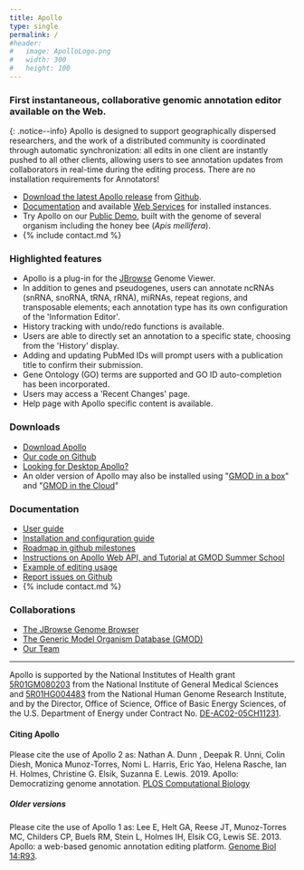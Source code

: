 ```yaml
---
title: Apollo
type: single
permalink: /
#header:
#   image: ApolloLogo.png
#   width: 300
#   height: 100
---
```

### First instantaneous, collaborative genomic annotation editor available on the Web. 

<meta http-equiv="refresh" content="1;url=http://genomearchitect.readthedocs.io/" />

{: .notice--info}
Apollo is designed to support geographically dispersed researchers, and the work of a distributed community is coordinated through automatic synchronization: all edits in one client are instantly pushed to all other clients, allowing users to see annotation updates from collaborators in real-time during the editing process.  There are no installation requirements for Annotators!

- [Download the latest Apollo release](https://github.com/GMOD/Apollo/releases/latest) from [Github](https://github.com/GMOD/Apollo/).
- [Documentation](http://genomearchitect.readthedocs.io/) and available [Web Services](http://demo.genomearchitect.org/Apollo2/WebServices/) for installed instances.
- Try Apollo on our [Public Demo](demo), built with the genome of several organism including the honey bee (<i>Apis mellifera</i>).  
- {% include contact.md %}


### Highlighted features

* Apollo is a plug-in for the [JBrowse](http://jbrowse.org) Genome Viewer.
* In addition to genes and pseudogenes, users can annotate ncRNAs (snRNA, snoRNA, tRNA, rRNA), miRNAs, repeat regions, and transposable elements; each annotation type has its own configuration of the 'Information Editor'.
* History tracking with undo/redo functions is available.
* Users are able to directly set an annotation to a specific state, choosing from the 'History' display.
* Adding and updating PubMed IDs will prompt users with a publication title to confirm their submission.
* Gene Ontology (GO) terms are supported and GO ID auto-completion has been incorporated.
* Users may access a 'Recent Changes' page.
* Help page with Apollo specific content is available.

### Downloads

* [Download Apollo](https://github.com/GMOD/Apollo/releases/latest)
* [Our code on Github](https://github.com/GMOD/Apollo)
* [Looking for Desktop Apollo?](https://genomearchitect.github.io/older-apollo/)
* An older version of Apollo may also be installed using "[GMOD in a box](http://gmod.org/wiki/Box)" and "[GMOD in the Cloud](http://gmod.org/wiki/Cloud)"


### Documentation

* [User guide](users-guide)
* [Installation and configuration guide](http://genomearchitect.readthedocs.org/en/latest/)
* [Roadmap in github milestones](https://github.com/GMOD/Apollo/milestones)
* [Instructions on Apollo Web API, and Tutorial at GMOD Summer School](documentation)
* [Example of editing usage](https://www.slideshare.net/MonicaMunozTorres/apollo-workshop-ags2017-editing-functionality) 
* [Report issues on Github](https://github.com/GMOD/Apollo/issues)
* {% include contact.md %}

### Collaborations
* [The JBrowse Genome Browser](http://jbrowse.org)
* [The Generic Model Organism Database (GMOD)](http://gmod.org)
* [Our Team](about)


---

Apollo is supported by the National Institutes of Health grant [5R01GM080203](http://projectreporter.nih.gov/project_info_description.cfm?aid=8261316&icde=0)
 from the National Institute of General Medical Sciences and [5R01HG004483](http://projectreporter.nih.gov/project_info_description.cfm?aid=7681268&icde=0) 
 from the National Human Genome Research Institute, and by the Director, Office of Science, Office of Basic Energy Sciences,
  of the U.S. Department of Energy under Contract No. [DE-AC02-05CH11231](http://www.ucop.edu/laboratory-management/contracts/lbnl/index.html).

#### Citing Apollo 
Please cite the use of Apollo 2 as: 
Nathan A. Dunn , Deepak R. Unni, Colin Diesh, Monica Munoz-Torres, Nomi L. Harris, Eric Yao, Helena Rasche, Ian H. Holmes, Christine G. Elsik, Suzanna E. Lewis. 2019.  Apollo: Democratizing genome annotation. [PLOS Computational Biology](https://doi.org/10.1371/journal.pcbi.1006790)

##### Older versions
Please cite the use of Apollo 1 as: Lee E, Helt GA, Reese JT, Munoz-Torres MC, Childers CP, Buels RM, Stein L, Holmes IH, Elsik CG, Lewis SE. 2013. Apollo: a web-based genomic annotation editing platform. [Genome Biol 14:R93](http://genomebiology.com/2013/14/8/R93/abstract). 

